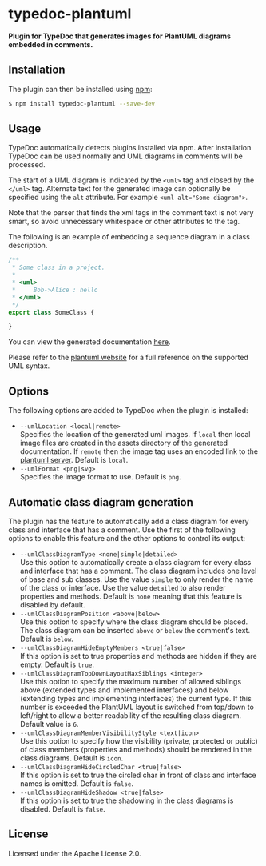 # typedoc-plantuml
**Plugin for TypeDoc that generates images for PlantUML diagrams embedded in comments.**

## Installation

The plugin can then be installed using [npm](https://www.npmjs.com/):
 
```sh
$ npm install typedoc-plantuml --save-dev
```

## Usage

TypeDoc automatically detects plugins installed via npm. After installation TypeDoc can be used normally and UML 
diagrams in comments will be processed. 

The start of a UML diagram is indicated by the `<uml>` tag and closed by the `</uml>` tag. Alternate text for the
generated image can optionally be specified using the `alt` attribute. For example `<uml alt="Some diagram">`.

Note that the parser that finds the xml tags in the comment text is not very smart, so avoid unnecessary whitespace or 
other attributes to the tag.

The following is an example of embedding a sequence diagram in a class description.
  
```typescript
/**
 * Some class in a project.
 *
 * <uml>
 *     Bob->Alice : hello
 * </uml>
 */
export class SomeClass {

}
```

You can view the generated documentation [here](https://rawgit.com/artifacthealth/typedoc-plantuml/master/tests/baselines/reference/basic/classes/someclass.html).

Please refer to the [plantuml website](http://plantuml.com/) for a full reference on the supported UML syntax.

## Options

The following options are added to TypeDoc when the plugin is installed:

* `--umlLocation <local|remote>`<br> 
  Specifies the location of the generated uml images. If `local` then local image files are created in the assets 
  directory of the generated documentation. If `remote` then the image tag uses an encoded link to the
  [plantuml server](http://www.plantuml.com/plantuml/). Default is `local`.
* `--umlFormat <png|svg>`<br>
  Specifies the image format to use. Default is `png`.

## Automatic class diagram generation

The plugin has the feature to automatically add a class diagram for every class and interface that has a comment.
Use the first of the following options to enable this feature and the other options to control its output:

* `--umlClassDiagramType <none|simple|detailed>`<br>
  Use this option to automatically create a class diagram for every class and interface that has a comment.
  The class diagram includes one level of base and sub classes. Use the value `simple` to only render the name
  of the class or interface. Use the value `detailed` to also render properties and methods.
  Default is `none` meaning that this feature is disabled by default.
* `--umlClassDiagramPosition <above|below>`<br>
  Use this option to specify where the class diagram should be placed.
  The class diagram can be inserted `above` or `below` the comment's text. Default is `below`.
* `--umlClassDiagramHideEmptyMembers <true|false>`<br>
  If this option is set to true properties and methods are hidden if they are empty. Default is `true`.
* `--umlClassDiagramTopDownLayoutMaxSiblings <integer>`<br>
  Use this option to specify the maximum number of allowed siblings above (extended types and implemented interfaces)
  and below (extending types and implementing interfaces) the current type. If this number is exceeded the PlantUML
  layout is switched from top/down to left/right to allow a better readability of the resulting class diagram.
  Default value is `6`.
* `--umlClassDiagramMemberVisibilityStyle <text|icon>`<br>
  Use this option to specify how the visibility (private, protected or public) of class members (properties and methods)
  should be rendered in the class diagrams. Default is `icon`.
* `--umlClassDiagramHideCircledChar <true|false>`<br>
  If this option is set to true the circled char in front of class and interface names is omitted. Default is `false`.
* `--umlClassDiagramHideShadow <true|false>`<br>
  If this option is set to true the shadowing in the class diagrams is disabled. Default is `false`.

## License

Licensed under the Apache License 2.0.  
